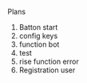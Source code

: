 Plans
1) Batton start  
2) config keys
3) function bot
4) test
5) rise function error
6) Registration user
